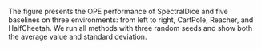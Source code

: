 The figure presents the OPE performance of SpectralDice and five baselines on three environments: from left to right, CartPole, Reacher, and HalfCheetah. We run all methods with three random seeds and show both the average value and standard deviation.
